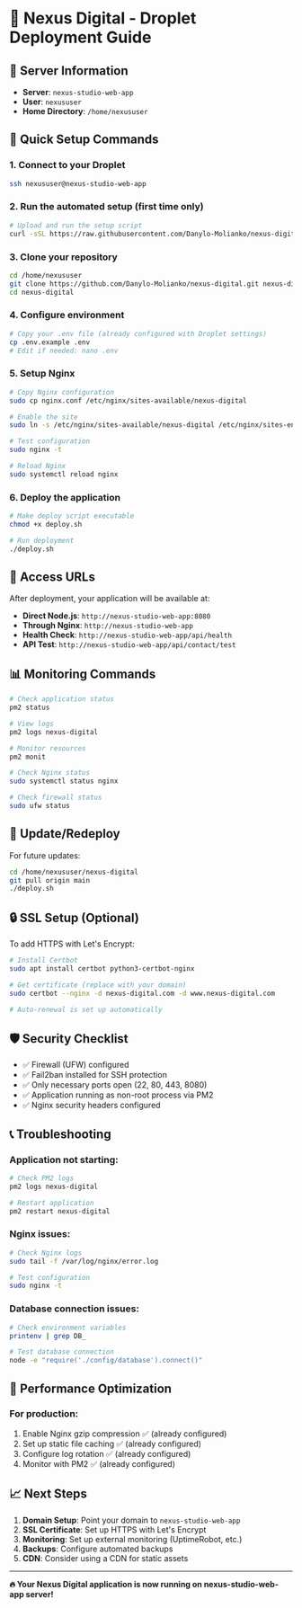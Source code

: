 # 🚀 Nexus Digital - Droplet Deployment Guide

## 📡 Server Information
- **Server**: `nexus-studio-web-app`
- **User**: `nexususer`
- **Home Directory**: `/home/nexususer`

## 🔧 Quick Setup Commands

### 1. Connect to your Droplet
```bash
ssh nexususer@nexus-studio-web-app
```

### 2. Run the automated setup (first time only)
```bash
# Upload and run the setup script
curl -sSL https://raw.githubusercontent.com/Danylo-Molianko/nexus-digital/main/droplet-setup.sh | bash
```

### 3. Clone your repository
```bash
cd /home/nexususer
git clone https://github.com/Danylo-Molianko/nexus-digital.git nexus-digital
cd nexus-digital
```

### 4. Configure environment
```bash
# Copy your .env file (already configured with Droplet settings)
cp .env.example .env
# Edit if needed: nano .env
```

### 5. Setup Nginx
```bash
# Copy Nginx configuration
sudo cp nginx.conf /etc/nginx/sites-available/nexus-digital

# Enable the site
sudo ln -s /etc/nginx/sites-available/nexus-digital /etc/nginx/sites-enabled/

# Test configuration
sudo nginx -t

# Reload Nginx
sudo systemctl reload nginx
```

### 6. Deploy the application
```bash
# Make deploy script executable
chmod +x deploy.sh

# Run deployment
./deploy.sh
```

## 🔗 Access URLs

After deployment, your application will be available at:

- **Direct Node.js**: `http://nexus-studio-web-app:8080`
- **Through Nginx**: `http://nexus-studio-web-app`
- **Health Check**: `http://nexus-studio-web-app/api/health`
- **API Test**: `http://nexus-studio-web-app/api/contact/test`

## 📊 Monitoring Commands

```bash
# Check application status
pm2 status

# View logs
pm2 logs nexus-digital

# Monitor resources
pm2 monit

# Check Nginx status
sudo systemctl status nginx

# Check firewall status
sudo ufw status
```

## 🔄 Update/Redeploy

For future updates:

```bash
cd /home/nexususer/nexus-digital
git pull origin main
./deploy.sh
```

## 🔒 SSL Setup (Optional)

To add HTTPS with Let's Encrypt:

```bash
# Install Certbot
sudo apt install certbot python3-certbot-nginx

# Get certificate (replace with your domain)
sudo certbot --nginx -d nexus-digital.com -d www.nexus-digital.com

# Auto-renewal is set up automatically
```

## 🛡️ Security Checklist

- ✅ Firewall (UFW) configured
- ✅ Fail2ban installed for SSH protection
- ✅ Only necessary ports open (22, 80, 443, 8080)
- ✅ Application running as non-root process via PM2
- ✅ Nginx security headers configured

## 📞 Troubleshooting

### Application not starting:
```bash
# Check PM2 logs
pm2 logs nexus-digital

# Restart application
pm2 restart nexus-digital
```

### Nginx issues:
```bash
# Check Nginx logs
sudo tail -f /var/log/nginx/error.log

# Test configuration
sudo nginx -t
```

### Database connection issues:
```bash
# Check environment variables
printenv | grep DB_

# Test database connection
node -e "require('./config/database').connect()"
```

## 🎯 Performance Optimization

### For production:
1. Enable Nginx gzip compression ✅ (already configured)
2. Set up static file caching ✅ (already configured)
3. Configure log rotation ✅ (already configured)
4. Monitor with PM2 ✅ (already configured)

## 📈 Next Steps

1. **Domain Setup**: Point your domain to `nexus-studio-web-app`
2. **SSL Certificate**: Set up HTTPS with Let's Encrypt
3. **Monitoring**: Set up external monitoring (UptimeRobot, etc.)
4. **Backups**: Configure automated backups
5. **CDN**: Consider using a CDN for static assets

---

**🔥 Your Nexus Digital application is now running on nexus-studio-web-app server!**